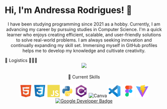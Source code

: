 
# Hi, I'm Andressa Rodrigues! 👋
<p align="center">
  I have been studying programming since 2021 as a hobby. Currently, I am advancing my career by pursuing studies in Computer Science. I'm a quick learner who enjoys creating efficient, scalable, and user-friendly solutions to solve real-world problems. I am always seeking innovation and continually expanding my skill set. Immersing myself in GitHub profiles helps me to develop my knowledge and cultivate creativity.
</p>
  🚚 Logistics 👨🏼‍🎓
</div>
<!-- Redes sociais/Contato -->

<div align="center">
    <a href="https://github.com/AR097">
        <img height="180em" src="https://github-readme-stats.vercel.app/api/top-langs/?username=AR097&layout=compact&theme=midnight-purple&langs_count=6&show_icons=true"/>
    </a>
</div>
<br>
<div align="center">
🚀 Current Skills
</div>
<br>
<div align="center">
  <img alt="HTML5" src="https://raw.githubusercontent.com/devicons/devicon/master/icons/html5/html5-original.svg" height="40" width="40"/> 
  <img alt="CSS3" src="https://raw.githubusercontent.com/devicons/devicon/master/icons/css3/css3-original.svg" height="40" width="40"/> 
  <img alt="JavaScript" src="https://raw.githubusercontent.com/devicons/devicon/master/icons/javascript/javascript-plain.svg" height="40" width="40"/> 
  <img alt="Python" src="https://raw.githubusercontent.com/devicons/devicon/master/icons/python/python-original.svg" height="40" width="40"/> 
  <img alt="C#" src="https://raw.githubusercontent.com/devicons/devicon/master/icons/csharp/csharp-original.svg" height="40" width="40"/> 
  <img alt="Canva" src="https://static.canva.com/web/images/12487a1e0770d29351bd4ce4f87ec8fe.svg" height="40" width="40"/> 
  <img alt="VS Code" src="https://github.com/AR097/AR097/blob/main/img/vs-code-responsive-01-1.png?raw=true" height="40" width="40"/> 
  <img alt="Figma" src="https://github.com/AR097/AR097/blob/main/img/figma-svgrepo-com.svg" height="40" width="40"/> 
  <img alt="Vite" src="https://raw.githubusercontent.com/AR097/AR097/ff9975ffc0b3a9200e3a07a56a9e55b4b845d3c6/img/vite.svg" height="40" width="40"/> 
</div>
<div align="center">
  <a href="https://developers.google.com/profile/badges/activity/android/sdk-platform-tools">
    <img alt="Google Developer Badge" height="50" width="50" src="https://developers.google.com/static/profile/badges/activity/android/sdk-platform-tools/badge.svg">
  </a>
</div>
